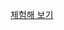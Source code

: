 [체험해 보기](https://googlesamples.github.io/web-fundamentals/fundamentals/getting-started/primers/sync-example.html)
